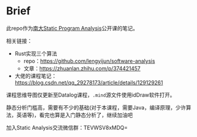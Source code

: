 # Brief

此repo作为[南大Static Program Analysis](https://www.bilibili.com/video/BV1b7411K7P4/?spm_id_from=333.788&vd_source=0cc0401ee122346d6680e90658b0ed1a)公开课的笔记。

相关链接：

- Rust实现三个算法
  - repo：https://github.com/lengyijun/software-analysis
  - 文章：https://zhuanlan.zhihu.com/p/374421457
- 大佬的课程笔记：https://blog.csdn.net/qq_29278173/article/details/129129261

课程思维导图仅更新至Datalog课程，`.mind`源文件使用idDraw软件打开。

静态分析门槛高，需要有不少的基础(对于本课程，需要Java，编译原理，少许算法，英语等)，看完也算是入门静态分析了，继续加油吧

加入Static Analysis交流微信群：TEVWSV8xMDQ=
